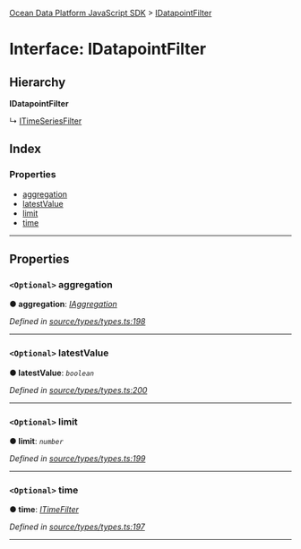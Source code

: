 [Ocean Data Platform JavaScript SDK](../README.md) > [IDatapointFilter](../interfaces/idatapointfilter.md)

# Interface: IDatapointFilter

## Hierarchy

**IDatapointFilter**

↳  [ITimeSeriesFilter](itimeseriesfilter.md)

## Index

### Properties

* [aggregation](idatapointfilter.md#aggregation)
* [latestValue](idatapointfilter.md#latestvalue)
* [limit](idatapointfilter.md#limit)
* [time](idatapointfilter.md#time)

---

## Properties

<a id="aggregation"></a>

### `<Optional>` aggregation

**● aggregation**: *[IAggregation](iaggregation.md)*

*Defined in [source/types/types.ts:198](https://github.com/C4IROcean/ODP-sdk-js/blob/d16dc4d/source/types/types.ts#L198)*

___
<a id="latestvalue"></a>

### `<Optional>` latestValue

**● latestValue**: *`boolean`*

*Defined in [source/types/types.ts:200](https://github.com/C4IROcean/ODP-sdk-js/blob/d16dc4d/source/types/types.ts#L200)*

___
<a id="limit"></a>

### `<Optional>` limit

**● limit**: *`number`*

*Defined in [source/types/types.ts:199](https://github.com/C4IROcean/ODP-sdk-js/blob/d16dc4d/source/types/types.ts#L199)*

___
<a id="time"></a>

### `<Optional>` time

**● time**: *[ITimeFilter](itimefilter.md)*

*Defined in [source/types/types.ts:197](https://github.com/C4IROcean/ODP-sdk-js/blob/d16dc4d/source/types/types.ts#L197)*

___

